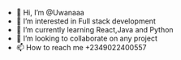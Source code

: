 - 👋 Hi, I’m @Uwanaaa
- 👀 I’m interested in Full stack development
- 🌱 I’m currently learning React,Java and Python
- 💞️ I’m looking to collaborate on any project
- 📫 How to reach me +2349022400557

<!---
Uwanaaa/Uwanaaa is a ✨ special ✨ repository because its `README.md` (this file) appears on your GitHub profile.
You can click the Preview link to take a look at your changes.
--->
